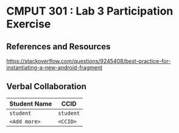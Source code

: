 # CMPUT 301 : Lab 3 Participation Exercise

## References and Resources

https://stackoverflow.com/questions/9245408/best-practice-for-instantiating-a-new-android-fragment

## Verbal Collaboration

| Student Name | CCID      |
| ------------ | --------- |
| `student`    | `student` |
| `<Add more>` | `<CCID>`  |
